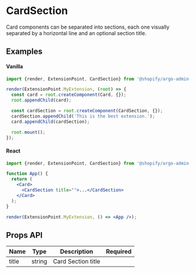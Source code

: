 # CardSection

Card components can be separated into sections, each one visually separated by a horizontal line and an optional section title.

## Examples

#### Vanilla

```js
import {render, ExtensionPoint, CardSection} from '@shopify/argo-admin';

render(ExtensionPoint.MyExtension, (root) => {
  const card = root.createComponent(Card, {});
  root.appendChild(card);

  const cardSection = root.createComponent(CardSection, {});
  cardSection.appendChild('This is the best extension.');
  card.appendChild(cardSection);

  root.mount();
});
```

#### React

```jsx
import {render, ExtensionPoint, CardSection} from '@shopify/argo-admin-react';

function App() {
  return (
    <Card>
      <CardSection title="">...</CardSection>
    </Card>
  );
}

render(ExtensionPoint.MyExtension, () => <App />);
```

## Props API

| Name  | Type   | Description        | Required |
| ----- | ------ | ------------------ | -------- |
| title | string | Card Section title |          |
